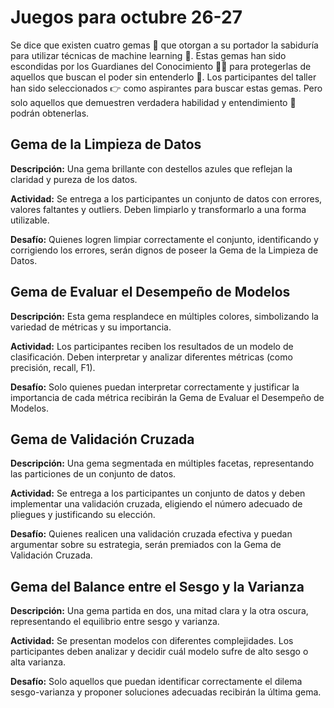 # Juegos para octubre 26-27
Se dice que existen cuatro gemas :gem: que otorgan a su portador la sabiduría para utilizar técnicas de machine learning :crystal_ball:. Estas gemas han sido escondidas por los Guardianes del Conocimiento :guardsman: para protegerlas de aquellos que buscan el poder sin entenderlo :see_no_evil:. Los participantes del taller han sido seleccionados :point_right: como aspirantes para buscar estas gemas. Pero solo aquellos que demuestren verdadera habilidad y entendimiento :brain: podrán obtenerlas.

## Gema de la Limpieza de Datos
**Descripción:** Una gema brillante con destellos azules que reflejan la claridad y pureza de los datos.

**Actividad:** Se entrega a los participantes un conjunto de datos con errores, valores faltantes y outliers. Deben limpiarlo y transformarlo a una forma utilizable.

**Desafío:** Quienes logren limpiar correctamente el conjunto, identificando y corrigiendo los errores, serán dignos de poseer la Gema de la Limpieza de Datos.

## Gema de Evaluar el Desempeño de Modelos
**Descripción:** Esta gema resplandece en múltiples colores, simbolizando la variedad de métricas y su importancia.

**Actividad:** Los participantes reciben los resultados de un modelo de clasificación. Deben interpretar y analizar diferentes métricas (como precisión, recall, F1).

**Desafío:** Solo quienes puedan interpretar correctamente y justificar la importancia de cada métrica recibirán la Gema de Evaluar el Desempeño de Modelos.

## Gema de Validación Cruzada
**Descripción:** Una gema segmentada en múltiples facetas, representando las particiones de un conjunto de datos.

**Actividad:** Se entrega a los participantes un conjunto de datos y deben implementar una validación cruzada, eligiendo el número adecuado de pliegues y justificando su elección.

**Desafío:** Quienes realicen una validación cruzada efectiva y puedan argumentar sobre su estrategia, serán premiados con la Gema de Validación Cruzada.

## Gema del Balance entre el Sesgo y la Varianza
**Descripción:** Una gema partida en dos, una mitad clara y la otra oscura, representando el equilibrio entre sesgo y varianza.

**Actividad:** Se presentan modelos con diferentes complejidades. Los participantes deben analizar y decidir cuál modelo sufre de alto sesgo o alta varianza.

**Desafío:** Solo aquellos que puedan identificar correctamente el dilema sesgo-varianza y proponer soluciones adecuadas recibirán la última gema.